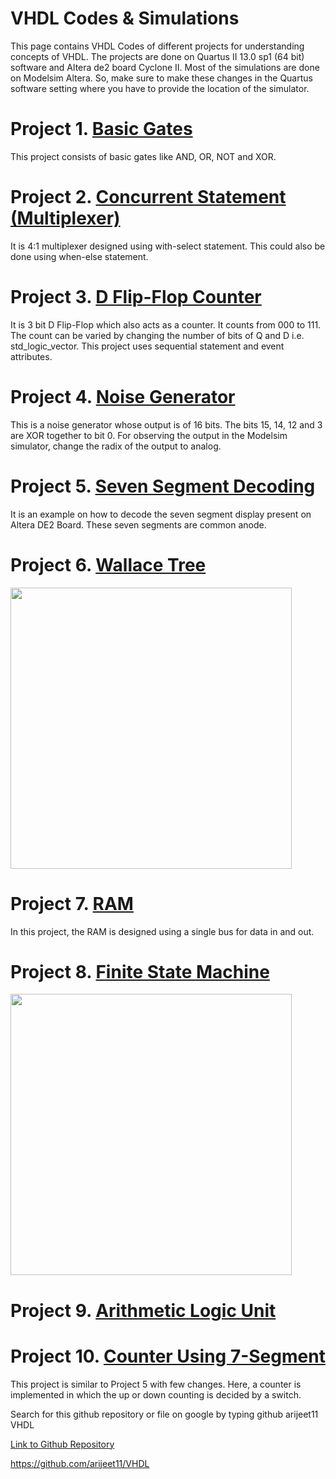 # VHDL Codes & Simulations
This page contains VHDL Codes of different projects for understanding concepts of VHDL.
The projects are done on Quartus II 13.0 sp1 (64 bit) software and Altera de2 board Cyclone II. Most of the simulations are done on Modelsim Altera. So, make sure to make these changes in the Quartus software setting where you have to provide the location of the simulator.

# Project 1. [Basic Gates](https://github.com/arijeet11/VHDL/tree/master/1.%20Basic%20Gates)
  This project consists of basic gates like AND, OR, NOT and XOR.

# Project 2. [Concurrent Statement (Multiplexer)](https://github.com/arijeet11/VHDL/tree/master/2.%20Concurrent%20Statement%20(Multiplexer))
  It is 4:1 multiplexer designed using with-select statement. This could also be done using when-else statement.

# Project 3. [D Flip-Flop Counter](https://github.com/arijeet11/VHDL/tree/master/3.%20D%20Flip-Flop%20Counter)
  It is 3 bit D Flip-Flop which also acts as a counter. It counts from 000 to 111. The count can be varied by changing the number of bits of Q and D i.e. std_logic_vector. This project uses sequential statement and event attributes.

# Project 4. [Noise Generator](https://github.com/arijeet11/VHDL/tree/master/4.%20Noise%20Generator)
  This is a noise generator whose output is of 16 bits. The bits 15, 14, 12 and 3 are XOR together to bit 0. For observing the output in the Modelsim simulator, change the radix of the output to analog.
  
# Project 5. [Seven Segment Decoding](https://github.com/arijeet11/VHDL/tree/master/5.%20Seven%20Segment%20Decoding)
  It is an example on how to decode the seven segment display present on Altera DE2 Board. These seven segments are common anode.

# Project 6. [Wallace Tree](https://github.com/arijeet11/VHDL/tree/master/6.%20Wallace%20Tree)
<img src="https://github.com/arijeet11/VHDL/blob/master/6.%20Wallace%20Tree/Q2/Wallace%20Tree.jpg" width="450">


# Project 7. [RAM](https://github.com/arijeet11/VHDL/tree/master/7.%20RAM)
  In this project, the RAM is designed using a single bus for data in and out.

# Project 8. [Finite State Machine](https://github.com/arijeet11/VHDL/tree/master/8.%20Finite%20State%20Machine)
<img src="https://github.com/arijeet11/VHDL/blob/master/8.%20Finite%20State%20Machine/FSM%20Diagram.jpg" width="450">

# Project 9. [Arithmetic Logic Unit](https://github.com/arijeet11/VHDL/tree/master/9.%20Arithmetic%20Logic%20Unit)

# Project 10. [Counter Using 7-Segment](https://github.com/arijeet11/VHDL/upload/master/10.%20Counter%20Using%207-segment)
  This project is similar to Project 5 with few changes. Here, a counter is implemented in which the up or down counting is decided by a switch. 


Search for this github repository or file on google by typing github arijeet11 VHDL 

[Link to Github Repository](https://github.com/arijeet11/VHDL)

https://github.com/arijeet11/VHDL
